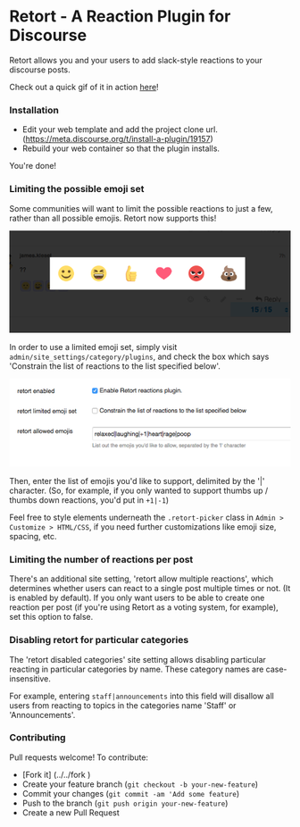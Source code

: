 # Retort - A Reaction Plugin for Discourse

Retort allows you and your users to add slack-style reactions to your discourse posts.

Check out a quick gif of it in action [here](http://recordit.co/7vHi2j74Rg.gif)!

### Installation
- Edit your web template and add the project clone url. (https://meta.discourse.org/t/install-a-plugin/19157)
- Rebuild your web container so that the plugin installs.

You're done!

### Limiting the possible emoji set

Some communities will want to limit the possible reactions to just a few, rather than all possible emojis. Retort now supports this!

[![limited reactions](screenshots/limited_reactions.png)]()

In order to use a limited emoji set, simply visit `admin/site_settings/category/plugins`, and check the box which says 'Constrain the list of reactions to the list specified below'.

[![admin_panel](screenshots/limited_emoji_set.png)]()

Then, enter the list of emojis you'd like to support, delimited by the '|' character.
(So, for example, if you only wanted to support thumbs up / thumbs down reactions, you'd put in `+1|-1`)

Feel free to style elements underneath the `.retort-picker` class in `Admin > Customize > HTML/CSS`, if you need further customizations like emoji size, spacing, etc.

### Limiting the number of reactions per post

There's an additional site setting, 'retort allow multiple reactions', which determines whether users can react to a single post multiple times or not. (It is enabled by default). If you only want users to be able to create one reaction per post (if you're using Retort as a voting system, for example), set this option to false.

### Disabling retort for particular categories

The 'retort disabled categories' site setting allows disabling particular reacting in particular categories by name. These category names are case-insensitive.

For example, entering `staff|announcements` into this field will disallow all users from reacting to topics in the categories name 'Staff' or 'Announcements'.

### Contributing

Pull requests welcome! To contribute:
- [Fork it] (../../fork )
- Create your feature branch (`git checkout -b your-new-feature`)
- Commit your changes (`git commit -am 'Add some feature`)
- Push to the branch (`git push origin your-new-feature`)
- Create a new Pull Request
